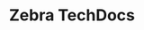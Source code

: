 ---
publish: false
title: Zebra TechDocs
layout: list-products.html
products: 
  - title: ActiveEdge
    description: A service for Zebra Android devices that can be customized to display scan buttons or an app drawer at the left and right edges of the screen.
    url: /activeedge
    image: /images/products/ActiveEdge.png
    btn-text: Latest Docs
    sections:
      - title: About
        url: /activeedge/2-5/guide/about
      - title: Setup & Configuration
        url: /activeedge/2-5/guide/setup
      - title: Using ActiveEdge
        url: /activeedge/2-5/guide/usage
    versions:
      - url: /activeedge/2-5/guide/about
        label: '2.5'
  - title: AppGallery
    description: A free app deployment tool to help Zebra customers and partners keep their enterprise apps up to date and their workers most productive.
    url: https://developer.zebra.com/docs/DOC-3040
    image: /images/products/AppGallery.png
    btn-text: Latest Docs
    sections:
      - title: About
        url: https://developer.zebra.com/docs/DOC-3035
      - title: Admin
        url: https://developer.zebra.com/docs/DOC-4151
      - title: AppGallery Mobile
        url: https://developer.zebra.com/docs/DOC-3071
      - title: Supported Devices
        url: https://developer.zebra.com/docs/DOC-3853
      - title: Help Index
        url: https://developer.zebra.com/docs/DOC-3040
      - title: Download
        url: /appgallery/download
    versions:
      - url: https://developer.zebra.com/docs/DOC-3040
        label: '3.0'
  - title: Best Practices
    description: Documents and links to Zebra-recommended best practices for tackling common issues.
    url: /bestpractices
    image: /images/products/the-light-bulb-349400_1280.png
    btn-text: Latest Docs
    sections:
      - title: Kiosk Persistence After Reset
        url: /bestpractices/kiosk_persistence_after_reset.pdf
      - title: Persistence for EMMs
        url: /emmtk/guide/persistence
      - title: Printing Best Practices
        url: http://techdocs.zebra.com/link-os/2-13/bestpractices/
  - title: CartScan
    description: An app for Zebra Android devices that scans barcode data and delivers it as keystrokes to a PC via Bluetooth.
    url: /cartscan/2-1/guide/about
    image: /cartscan/cartscan_logo.png
    btn-text: Latest Docs
    sections:
      - title: About
        url: /cartscan/2-1/guide/about
      - title: Setup
        url: /cartscan/2-1/guide/setup
      - title: Settings
        url: /cartscan/2-1/guide/settings
      - title: Usage
        url: /cartscan/2-1/guide/usage
      - title: Troubleshooting
        url: /cartscan/2-1/guide/usage/#troubleshooting
    versions:
      - url: /cartscan/2-1/guide/about
        label: '2.1'  
  - title: Device Central
    description: A centralized way to track Bluetooth peripherals, to pair and unpair peripherals, and to view detailed peripheral information.
    url: /devicecentral
    image: /images/products/DeviceCentral.png
    btn-text: Latest Docs
    sections:
      - title: About
        url: /devicecentral/2-1/guide/about
      - title: Using Device Central
        url: /devicecentral/2-1/guide/usage
    versions:
      - url: /devicecentral/2-1/guide/about
        label: '2.1'
      - url: /devicecentral/2-0/guide/about
        label: '2.0'
  - title: Device Tracker
    description: A centralized solution to track, find, and prevent misplaced devices within a facility.
    url: /devicetracker
    image: /images/products/devicetracker.png
    btn-text: Latest Docs
    sections:
      - title: About
        url: /devicetracker/2-3/guide/about
      - title: Install & Setup
        url: /devicetracker/2-3/guide/setup
      - title: Admin View
        url: /devicetracker/2-3/guide/admin
      - title: Device Management
        url: /devicetracker/2-3/guide/mgmt
      - title: Configuration
        url: /devicetracker/2-3/guide/config
      - title: Troubleshooting & FAQ
        url: /devicetracker/2-3/guide/troubleshooting
    versions:
      - url: /devicetracker/2-3/guide/about
        label: '2.3'
      - url: /devicetracker/2-2/guide/about
        label: '2.2'
      - url: /devicetracker/2-1/guide/about
        label: '2.1'
      - url: /devicetracker/1-0/guide/about
        label: '1.0'
  - title: EMM Toolkit
    description: 'Documentation and best practices to help Enterprise Mobility Management solution providers tailor their systems for Zebra devices and software.'
    url: /emmtk/2-0/guide/about
    image: /images/products/emmtk_logo.jpg
    btn-text: Latest Docs
    sections:
      - title: About
        url: /emmtk/2-0/guide/about
      - title: Staging API
        url: /emmtk/2-0/guide/api
      - title: Agent Persistence
        url: /emmtk/2-0/guide/persistence
      - title: Special Features
        url: /emmtk/2-0/guide/features
      - title: Download
        url: /emmtk/2-0/download
  - title: Enterprise Home Screen
    description: 'A simple way to control user access to apps, settings and files on Android devices without the need for custom code.'
    url: /ehs/2-8/guide/about
    image: /images/products/ehs.png
    btn-text: Latest Docs
    sections:
      - title: About
        url: /ehs/2-8/guide/about
      - title: Setup
        url: /ehs/2-8/guide/setup
      - title: Advanced Settings
        url: /ehs/2-8/guide/settings
      - title: Special Features
        url: /ehs/2-8/guide/features
      - title: Download
        url: /ehs/2-8/download
    versions:
      - url: ehs/2-8/guide/about/
        label: '2.8'
      - url: ehs/2-7/guide/about/
        label: '2.7'
      - url: ehs/2-6/guide/about/
        label: '2.6'
      - url: ehs/2-5/guide/about/
        label: '2.5'
      - url: ehs/2-4/guide/about/
        label: '2.4'
      - url: ehs/2-3/guide/about/
        label: '2.3'
  - title: Enterprise Keyboard
    description: A customizable soft keyboard made specifically for fast and accurate input by workers in the enterprise.
    url: /enterprise-keyboard/1-8/guide/about
    image: /enterprise-keyboard/ekb_logo.png
    btn-text: Latest Docs
    sections:
      - title: About
        url: /enterprise-keyboard/1-8/guide/about
      - title: Setup
        url: /enterprise-keyboard/1-8/guide/setup
      - title: Customize
        url: /enterprise-keyboard/1-8/guide/settings
      - title: Download
        url: /enterprise-keyboard/1-8/download
    versions:
      - url: enterprise-keyboard/1-8/guide/about
        label: '1.8'
      - url: enterprise-keyboard/1-7/guide/about
        label: '1.7'
      - url: enterprise-keyboard/1-6/guide/about
        label: '1.6'
      - url: enterprise-keyboard/1-5/guide/about
        label: '1.5'
      - url: enterprise-keyboard/1-4/guide/about
        label: '1.4'
      - url: enterprise-keyboard/1-3/guide/about
        label: '1.3'
      - url: enterprise-keyboard/1-2/guide/about
        label: '1.2'
      - url: enterprise-keyboard/1-1/guide/about
        label: '1.1'
      - url: enterprise-keyboard/1-0/guide/about
        label: '1.0'
  - title: Developer Tools
    description: Zebra offers tools for developers at any skill level to help customers use build apps for Zebra devices that take advantage of their fullest potential. 
    url: /
    btn-text: Latest Guides
    image: /images/products/emdk-for-xamarin.png
    sections:
      - title: About TechDocs
        url: ../about
      - title: Tools Help
        url: ../help
      - title: Developer Portal
        url: https://developer.zebra.com/welcome
      - title: Contact
        url: ../contact
      - title: Search
        url: ../search
  - title: PowerPrecision Console
    description: A centralized web-based solution to track battery health and metrics in identifying unhealthy batteries for decommissioning.
    url: /ppc
    image: /images/products/ppc.png
    btn-text: Latest Docs
    sections:
      - title: About
        url: /ppc/2-3/guide/about
      - title: Install & Setup
        url: /ppc/2-3/guide/setup
      - title: Admin View
        url: /ppc/2-3/guide/admin
      - title: Battery Management
        url: /ppc/2-3/guide/mgmt
      - title: EOL Management
        url: /ppc/2-3/guide/eol
      - title: Configuration
        url: /ppc/2-3/guide/config
      - title: Troubleshooting & FAQ
        url: /ppc/2-3/guide/troubleshooting
    versions:
      - url: /ppc/2-3/guide/about
        label: '2.3'
      - url: /ppc/2-2/guide/about
        label: '2.2'
      - url: /ppc/2-0/guide/about
        label: '2.0'
      - url: /ppc/1-0/guide/about
        label: '1.0'
menu:
  items:
    - title: About Techdocs
      url: /about
    - title: I Need Tools For...
      url: /help
    - title: Feedback
      url: /contact
    - icon: fa fa-comment
      url: https://developer.zebra.com/welcome
    - icon: fa fa-sitemap
      url: /sitemap
    - icon: fa fa-search
      url: /search
---